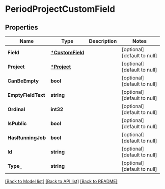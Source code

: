 # PeriodProjectCustomField

## Properties
Name | Type | Description | Notes
------------ | ------------- | ------------- | -------------
**Field** | [***CustomField**](CustomField.md) |  | [optional] [default to null]
**Project** | [***Project**](Project.md) |  | [optional] [default to null]
**CanBeEmpty** | **bool** |  | [optional] [default to null]
**EmptyFieldText** | **string** |  | [optional] [default to null]
**Ordinal** | **int32** |  | [optional] [default to null]
**IsPublic** | **bool** |  | [optional] [default to null]
**HasRunningJob** | **bool** |  | [optional] [default to null]
**Id** | **string** |  | [optional] [default to null]
**Type_** | **string** |  | [optional] [default to null]

[[Back to Model list]](../README.md#documentation-for-models) [[Back to API list]](../README.md#documentation-for-api-endpoints) [[Back to README]](../README.md)

